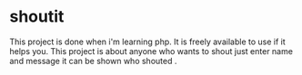 # shoutit
This project is done when i'm learning php. It is freely available to use if it helps you.
This project is about anyone who wants to shout just enter name and message it can be shown who shouted .
